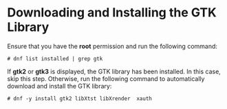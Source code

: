 # Downloading and Installing the GTK Library<a name="EN-US_TOPIC_0229243714"></a>

Ensure that you have the  **root**  permission and run the following command:

```
# dnf list installed | grep gtk
```

If  **gtk2**  or  **gtk3**  is displayed, the GTK library has been installed. In this case, skip this step. Otherwise, run the following command to automatically download and install the GTK library:

```
# dnf -y install gtk2 libXtst libXrender  xauth
```

